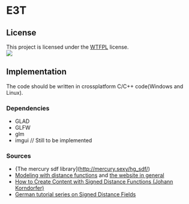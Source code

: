 # E3T
## License
This project is licensed under the [WTFPL](LICENSE.md) license.\
![](http://www.wtfpl.net/wp-content/uploads/2012/12/wtfpl-badge-1.png)

## Implementation
The code should be written in crossplatform C/C++ code(Windows and Linux).
### Dependencies
* GLAD
* GLFW
* glm
* imgui // Still to be implemented

### Sources
* {The mercury sdf library](http://mercury.sexy/hg_sdf/)
* [Modeling with distance functions](http://iquilezles.org/www/articles/distfunctions/distfunctions.htm) and [the website in general](http://iquilezles.org)
* [How to Create Content with Signed Distance Functions (Johann Korndorfer)](https://youtu.be/s8nFqwOho-s)
* [German tutorial series on Signed Distance Fields](https://www.youtube.com/watch?v=rZ96YYUghpc&list=PL58qjcU5nk8vgEA_hy7HpDFFBV7SwQobu)
